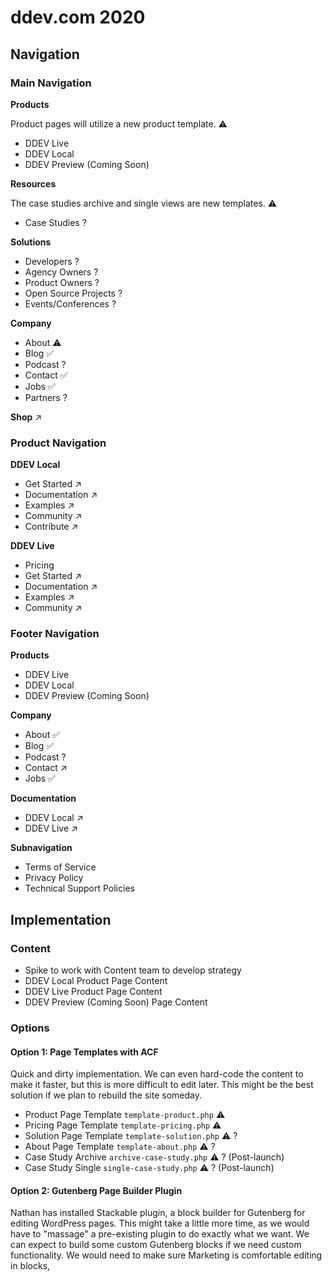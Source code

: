 # ddev.com 2020

## Navigation

### Main Navigation

**Products**

Product pages will utilize a new product template. ⚠️

- DDEV Live
- DDEV Local
- DDEV Preview (Coming Soon)

**Resources**

The case studies archive and single views are new templates. ⚠️

- Case Studies ?

**Solutions**
 
- Developers ?
- Agency Owners ?
- Product Owners ?
- Open Source Projects ?
- Events/Conferences ?

**Company**

- About ⚠️
- Blog ✅
- Podcast ?
- Contact ✅
- Jobs ✅
- Partners ?

**Shop** ↗️

### Product Navigation

**DDEV Local**

- Get Started ↗️
- Documentation ↗️
- Examples ↗️
- Community ↗️
- Contribute ↗️

**DDEV Live**

- Pricing
- Get Started ↗️
- Documentation ↗️
- Examples ↗️
- Community ↗️

### Footer Navigation

**Products**

- DDEV Live
- DDEV Local
- DDEV Preview (Coming Soon)

**Company**

- About ✅
- Blog ✅
- Podcast ?
- Contact ↗️
- Jobs ✅

**Documentation**

- DDEV Local ↗️
- DDEV Live ↗️

**Subnavigation**

- Terms of Service
- Privacy Policy
- Technical Support Policies

## Implementation

### Content

- Spike to work with Content team to develop strategy
- DDEV Local Product Page Content
- DDEV Live Product Page Content
- DDEV Preview (Coming Soon) Page Content

### Options

#### Option 1: Page Templates with ACF

Quick and dirty implementation. We can even hard-code the content to make it faster, but this is more difficult to edit later. This might be the best solution if we plan to rebuild the site someday.

- Product Page Template `template-product.php` ⚠️
- Pricing Page Template `template-pricing.php` ⚠️
- Solution Page Template `template-solution.php` ⚠️ ?
- About Page Template `template-about.php` ⚠️ ?
- Case Study Archive `archive-case-study.php` ⚠️ ? (Post-launch)
- Case Study Single `single-case-study.php` ⚠️ ? (Post-launch)

#### Option 2: Gutenberg Page Builder Plugin

Nathan has installed Stackable plugin, a block builder for Gutenberg for editing WordPress pages. This might take a little more time, as we would have to "massage" a pre-existing plugin to do exactly what we want. We can expect to build some custom Gutenberg blocks if we need custom functionality. We would need to make sure Marketing is comfortable editing in blocks, 

